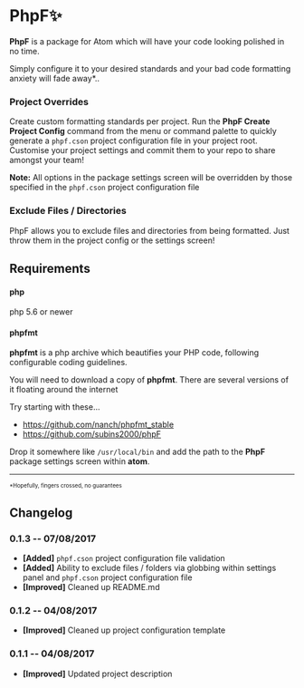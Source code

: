 # PhpF:sparkles:

**PhpF** is a package for Atom which will have your code looking polished in no time.

Simply configure it to your desired standards and your bad code formatting anxiety will fade away*..

### Project Overrides

Create custom formatting standards per project. Run the **PhpF Create Project Config** command from the menu or command palette to quickly generate a `phpf.cson` project configuration file in your project root. Customise your project settings and commit them to your repo to share amongst your team!

**Note:** All options in the package settings screen will be overridden by those specified in the `phpf.cson` project configuration file

### Exclude Files / Directories

PhpF allows you to exclude files and directories from being formatted. Just throw them in the project config or the settings screen!

## Requirements

#### php

php 5.6 or newer

#### phpfmt

**phpfmt** is a php archive which beautifies your PHP code, following configurable coding guidelines.

You will need to download a copy of **phpfmt**. There are several versions of it floating around the internet

Try starting with these...

- https://github.com/nanch/phpfmt_stable
- https://github.com/subins2000/phpF

Drop it somewhere like `/usr/local/bin` and add the path to the **PhpF** package settings screen within **atom**.

---
<small><small>*Hopefully, fingers crossed, no guarantees</small></small>


## Changelog


### 0.1.3 -- 07/08/2017

* **[Added]** `phpf.cson` project configuration file validation
* **[Added]** Ability to exclude files / folders via globbing within settings panel and `phpf.cson` project configuration file
* **[Improved]** Cleaned up README.md

### 0.1.2 -- 04/08/2017

* **[Improved]** Cleaned up project configuration template

### 0.1.1 -- 04/08/2017

* **[Improved]** Updated project description